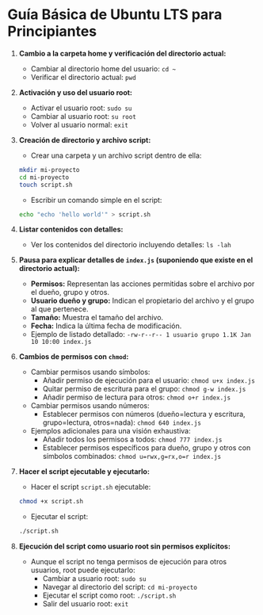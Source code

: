 # Guía Básica de Ubuntu LTS para Principiantes

1. **Cambio a la carpeta home y verificación del directorio actual:**
    - Cambiar al directorio home del usuario: `cd ~`
    - Verificar el directorio actual: `pwd`

2. **Activación y uso del usuario root:**
    - Activar el usuario root: `sudo su`
    - Cambiar al usuario root: `su root`
    - Volver al usuario normal: `exit`

3. **Creación de directorio y archivo script:**
    - Crear una carpeta y un archivo script dentro de ella:

    ```bash
    mkdir mi-proyecto
    cd mi-proyecto
    touch script.sh
    ```

    - Escribir un comando simple en el script:

    ```bash
    echo "echo 'hello world'" > script.sh
    ```

4. **Listar contenidos con detalles:**

    - Ver los contenidos del directorio incluyendo detalles: `ls -lah`

5. **Pausa para explicar detalles de `index.js` (suponiendo que existe en el directorio actual):**

    - **Permisos:** Representan las acciones permitidas sobre el archivo por el dueño, grupo y otros.
    - **Usuario dueño y grupo:** Indican el propietario del archivo y el grupo al que pertenece.
    - **Tamaño:** Muestra el tamaño del archivo.
    - **Fecha:** Indica la última fecha de modificación.
    - Ejemplo de listado detallado: `-rw-r--r-- 1 usuario grupo 1.1K Jan 10 10:00 index.js`

6. **Cambios de permisos con `chmod`:**
    - Cambiar permisos usando símbolos:
      - Añadir permiso de ejecución para el usuario: `chmod u+x index.js`
      - Quitar permiso de escritura para el grupo: `chmod g-w index.js`
      - Añadir permiso de lectura para otros: `chmod o+r index.js`
    - Cambiar permisos usando números:
      - Establecer permisos con números (dueño=lectura y escritura, grupo=lectura, otros=nada): `chmod 640 index.js`
    - Ejemplos adicionales para una visión exhaustiva:
      - Añadir todos los permisos a todos: `chmod 777 index.js`
      - Establecer permisos específicos para dueño, grupo y otros con símbolos combinados: `chmod u=rwx,g=rx,o=r index.js`

7. **Hacer el script ejecutable y ejecutarlo:**
    - Hacer el script `script.sh` ejecutable:

    ```bash
    chmod +x script.sh
    ```

    - Ejecutar el script:

    ```bash
    ./script.sh
    ```

8. **Ejecución del script como usuario root sin permisos explícitos:**
    - Aunque el script no tenga permisos de ejecución para otros usuarios, root puede ejecutarlo:
      - Cambiar a usuario root: `sudo su`
      - Navegar al directorio del script: `cd mi-proyecto`
      - Ejecutar el script como root: `./script.sh`
      - Salir del usuario root: `exit`
